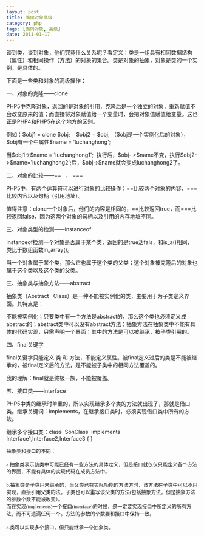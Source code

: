 ```yaml
---
layout: post
title: 面向对象高级
category: php
tags: [面向对象, 高级]
date: 2011-01-17
---
```

<p>谈到类，谈到对象，他们究竟什么关系呢？看定义：类是一组具有相同数据结构（属性）和相同操作（方法）的对象的集合。类是对象的抽象，对象是类的一个实例，是具体的。</p>
<p>下面是一些类和对象的高级操作：</p>
<p>一、对象的克隆&mdash;&mdash;clone</p>
<p>PHP5中克隆对象，返回的是对象的引用，克隆后是一个独立的对象，重新赋值不会改变原来的值；而直接将对象赋值给一个变量时，会把对象值赋值给变量。这也正是PHP4和PHP5在这个地方的区别。</p>
<p>例如：$obj1 = clone $obj;&nbsp;&nbsp;&nbsp; $obj2 = $obj; （$obj是一个实例化后的对象），$obj有一个中属性$name = 'luchanghong';</p>
<p>当$obj1-&gt;$name = 'luchanghong1';&nbsp; 执行后，$obj-.&gt;$name不变，执行$obj2-&gt;$name='luchanghong2';后，$obj-&gt;$name就会变成luchanghong2了。</p>
<p>二、对象的比较&mdash;&mdash;==&nbsp;&nbsp; 、 ===</p>
<p>PHP5中，有两个运算符可以进行对象的比较操作：==比较两个对象的内容，===比较内容以及句柄（引用地址）。</p>
<p>值得注意：clone一个对象后，他们的内容是相同的，==比较返回true，而===比较返回false，因为这两个对象的句柄以及引用的内存地址不同。</p>
<p>三、对象类型的检测&mdash;&mdash;instanceof</p>
<p>instanceof检测一个对象是否属于某个类，返回的是true活fals，和is_a()相同，类比于数组函数in_array()。</p>
<p>当一个对象属于某个类，那么它也属于这个类的父类；这个对象被克隆后的对象也属于这个类以及这个类的父类。</p>
<p>三、抽象类与抽象方法&mdash;&mdash;abstract</p>
<p>抽象类（Abstract&nbsp;&nbsp; Class）是一种不能被实例化的类，主要用于为子类定义界面。其特点是：</p>
<p>不能被实例化；只要类中有一个方法是abstract的，那么这个类也必须定义成abstract的；abstract类中可以没有abstract方法；抽象方法在抽象类中不能有具体的代码实现，只需声明一个界面；其中的方法是可以被继承，被子类引用的。</p>
<p>四、final关键字</p>
<p>final关键字只能定义 类 和 方法，不能定义属性。被final定义过后的类是不能被继承的，被final定义后的方法，是不能被子类中的相同方法覆盖的。</p>
<p>我的理解：final就是终极一族，不能被覆盖。</p>
<p>五、接口类&mdash;&mdash;interface</p>
<p>PHP5中类的继承时单重的，所以实现继承多个类的方法就出现了，那就是借口类。继承关键词：implements，在继承接口类时，必须实现借口类中所有的方法。</p>
<p>继承多个接口类：class&nbsp; SonClass&nbsp; implements&nbsp; Interface1,Interface2,Interface3 { }</p>
<p class="p0" style="margin-bottom: 0pt; margin-top: 0pt; text-align: left;"><span style="font-size: small;"><span style="font-family: '宋体';">抽象类和接口的不同：</span></span></p>
<p class="p0" style="margin-bottom: 0pt; margin-top: 0pt; text-align: left;"><span style="font-size: small;"><span style="font-family: '宋体';"><br />
</span><span style="font-family: '宋体';">a.</span><span style="font-family: '宋体';">抽象类表示该类中可能已经有一些方法的具体定义，但是接口就仅仅只能定义各个方法的界面，不能有具体的实现代码在成员方法中。</span></span></p>
<p class="p0" style="margin-bottom: 0pt; margin-top: 0pt; text-align: left;"><span style="font-size: small;"><span style="font-family: '宋体';"><br />
</span><span style="font-family: '宋体';">b.</span><span style="font-family: '宋体';">抽象类是子类用来继承的，当父类已有实际功能的方法方</span></span><span style="font-size: small;"><span style="font-family: '宋体';">时，该方法在子类中可以不用实现，直接引用父类的</span></span><span style="font-size: small;"><span style="font-family: '宋体';">法，子类也可以重写该父类的方法(包括抽象方法，但是抽象方法的参数个数不能被改变）。</span></span><span style="font-size: small;"><span style="font-family: '宋体';"><br />
</span><span style="font-family: '宋体';">而在实现</span><span style="font-family: '宋体';">(implements)</span><span style="font-family: '宋体';">一个接口(interface)的时候，是一定要实现接口中所定义的所有方法，而不可遗漏任何一个。方法的参数的个数要和接口中保持一致。</span></span></p>
<p class="p0" style="margin-bottom: 0pt; margin-top: 0pt; text-align: left;">&nbsp;</p>
<p class="p0" style="margin-bottom: 0pt; margin-top: 0pt;"><span style="font-size: small;"><span style="font-family: '宋体';">c.类可以实现多个接口，但只能继承一个抽象类。</span></span></p>
